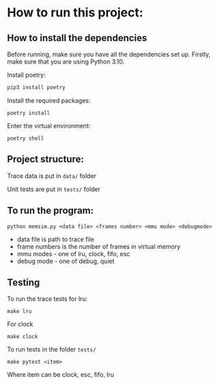 # How to run this project:

## How to install the dependencies

Before running, make sure you have all the dependencies set up. Firstly, make sure that you are using Python 3.10.

Install poetry:

```bash
pip3 install poetry
```

Install the required packages:

```commandline
poetry install 
```

Enter the virtual environment:

```commandline
poetry shell
```

## Project structure:

Trace data is put in `data/` folder

Unit tests are put in `tests/` folder

## To run the program:

```commandline
python memsim.py <data file> <frames number> <mmu mode> <debugmode>
```

- data file is path to trace file
- frame numbers is the number of frames in virtual memory
- mmu modes - one of lru, clock, fifo, esc
- debug mode - one of debug, quiet

## Testing

To run the trace tests for lru:

```commandline
make lru
```

For clock

```commandline
make clock
```

To run tests in the folder `tests/`

```commandline
make pytest <item>
```

Where item can be clock, esc, fifo, lru 